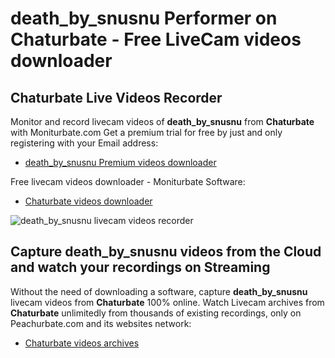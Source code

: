 # death_by_snusnu Performer on Chaturbate - Free LiveCam videos downloader

## Chaturbate Live Videos Recorder

Monitor and record livecam videos of **death_by_snusnu** from **Chaturbate** with Moniturbate.com
Get a premium trial for free by just and only registering with your Email address:
* [death_by_snusnu Premium videos downloader](https://moniturbate.com/request-demo-licence-key.html)

Free livecam videos downloader - Moniturbate Software:
* [Chaturbate videos downloader](https://moniturbate.com/moniturbate-download-software.html)

![death_by_snusnu livecam videos recorder](https://peachurnet.com/templates/moniturbate-software.png)


## Capture death_by_snusnu videos from the Cloud and watch your recordings on Streaming

Without the need of downloading a software, capture **death_by_snusnu** livecam videos from **Chaturbate** 100% online.
Watch Livecam archives from **Chaturbate** unlimitedly from thousands of existing recordings, only on Peachurbate.com and its websites network:
* [Chaturbate videos archives](https://peachurnet.com/)